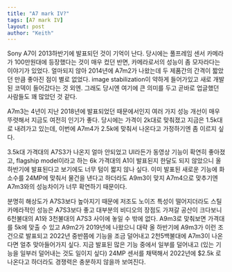 ```yaml
---
title: "A7 mark IV?"
tags: [A7 mark IV]
layout: post
author: "Keith"
---
```


Sony A7이 2013하반기에 발표되던 것이 기억이 난다. 당시에는 풀프레임 센서 카메라가 100만원대에 등장했다는 것이 매우 컸던 반면, 카메라로서의 성능이 좀 모자라다는 이야기가 있었다. 얼마되지 않아 2014년에 A7m2가 나왔는데 두 제품간의 간격이 짧았던 만큼 좋아진 점이 별로 없었다. image stabilization이 약하게 들어가있고 새로 개발된 코덱이 들어갔다는 것 외엔. 그래도 당시엔 여기에 큰 의미를 두고 곧바로 업글했던 사람들도 꽤 많았던 것 같다. 

A7m3는 4년이 지난 2018년에 발표되었던 때문에서인지 여러 가지 성능 개선이 매우 뚜렷해서 지금도 여전히 인기가 좋다. 당시에는 가격이 2k대로 맞춰졌고 지금은 1.5k대로 내려가고 있는데, 이번에 A7m4가 2.5k에 맞춰서 나온다고 가정하기엔 좀 이르지 싶다. 

3.5k대 가격대의 A7S3가 나온지 얼마 안되었고 UI라든가 동영상 기능이 확연히 좋아졌고, flagship model이라고 하는 6k 가격대의 A1이 발표된지 한달도 되지 않았으니 올 하반기에 발표된다고 보기에도 너무 텀이 짧지 않나 싶다. 이미 발표된 새로운 기능에 화소수를 24MP에 맞춰서 물건을 낸다고 하더라도 A9m3이 맞지 A7m4으로 맞추기엔 A7m3와의 성능차이가 너무 확연하기 때문이다.

분명히 해상도가 A7S3보다 높아지기 때문에 저조도 노이즈 특성이 떨어지더라도 스틸 카메라적인 성능은 A7S3보다 좋고 대부분의 비디오의 장점도 가져갈 공산이 크다보니 6천불대의 A1와 3천불대의 A7S3 사이에 놓일 수 밖에 없다. A9m3로 맞춰보면 가격대를 5k에 맞출 수 있고 A9m2가 2019년에 나왔으니 대략 올 하반기에 A9m3가 이런 조건으로 발표되고 2022년 중반쯤에 기능을 조금 덜어내고 2천5백불대에 A7m3이 나온다면 얼추 맞아들어가지 싶다. 지금 발표된 많은 기능 중에서 일부를 덜어내고 (있는 기능을 일부러 덜어내는 것도 일이지 싶다) 24MP 센서를 채택해서 2022년에 $2.5k 로 나온다고 하더라도 경쟁력은 충분하지 않을까 보여진다. 
